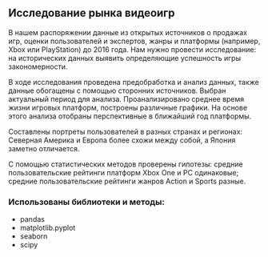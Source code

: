 ## Исследование рынка видеоигр

В нашем распоряжении данные из открытых источников о продажах игр, оценки пользователей и экспертов, жанры и платформы (например, Xbox или PlayStation) до 2016 года. Нам нужно провести исследование: на исторических данных выявить определяющие успешность игры закономерности.

В ходе исследования проведена предобработка и анализ данных, также данные обогащены с помощью сторонних источников. Выбран актуальный период для анализа. Проанализировано среднее время жизни игровых платформ, построены различные графики. На основе этого анализа отобраны перспективные в ближайший год платформы.   

Составлены портреты пользователей в разных странах и регионах: Северная Америка и Европа более схожи между собой, а Япония заметно отличается. 

С помощью статистических методов проверены гипотезы: средние пользовательские рейтинги платформ Xbox One и PC одинаковые;
средние пользовательские рейтинги жанров Action и Sports разные. 

### Использованы библиотеки и методы:
- pandas
- matplotlib.pyplot
- seaborn
- scipy